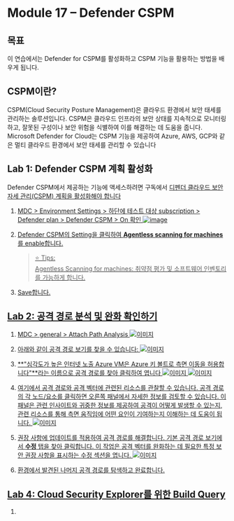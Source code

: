 # Module 17 – Defender CSPM  

## 목표
이 연습에서는 Defender for CSPM를 활성화하고 CSPM 기능을 활용하는 방법을 배우게 됩니다.

## CSPM이란? 
CSPM(Cloud Security Posture Management)은 클라우드 환경에서 보안 태세를 관리하는 솔루션입니다. CSPM은 클라우드 인프라의 보안 상태를 지속적으로 모니터링하고, 잘못된 구성이나 보안 위험을 식별하여 이를 해결하는 데 도움을 줍니다. Microsoft Defender for Cloud는 CSPM 기능을 제공하여 Azure, AWS, GCP와 같은 멀티 클라우드 환경에서 보안 태세를 관리할 수 있습니다

## Lab 1: Defender CSPM 계획 활성화
Defender CSPM에서 제공하는 기능에 액세스하려면 구독에서 <a href="https://learn.microsoft.com/en-us/azure/defender-for-cloud/enable-enhanced-security ">디펜더 클라우드 보안 자세 관리(CSPM) 계획을 활성화해야 합니다

1. MDC > Environment Settings > 하단에 테스트 대상 subscription > Defender plan > Defender CSPM > On 확인
   ![image](https://github.com/user-attachments/assets/4b644216-ae1d-4d2c-ab6b-c8391a03b747)

2. Defender CSPM의 Setting을 클릭하여 **Agentless scanning for machines**를 enable합니다.
   > ⭐ Tips: <br>
   > Agentless Scanning for machines: 취약점 평가 및 소프트웨어 인벤토리를 가능하게 합니다.

3. Save합니다.


## Lab 2: 공격 경로 분석 및 완화 확인하기 

1. MDC > general > Attach Path Analysis
   ![이미지](../이미지/모듈17Img01.png?raw=true)

2. 아래와 같이 공격 경로 보기를 찾을 수 있습니다:
   ![이미지](../이미지/모듈17Img02.png?raw=true)
 
3. **"심각도가 높은 인터넷 노출 Azure VM은 Azure 키 볼트로 측면 이동을 허용합니다"**라는 이름으로 공격 경로를 찾아 클릭하여 엽니다
   ![이미지](../이미지/모듈17Img03.png?raw=true)
   ![이미지](../이미지/모듈17Img04.png?raw=true)
 
4. 여기에서 공격 경로와 공격 벡터에 관련된 리소스를 관찰할 수 있습니다. 공격 경로의 각 노드/요소를 클릭하면 오른쪽 패널에서 자세한 정보를 검토할 수 있습니다. 이 패널은 관련 인사이트와 귀중한 정보를 제공하여 공격이 어떻게 발생할 수 있는지, 관련 리소스를 통해 측면 움직임에 어떤 요인이 기여하는지 이해하는 데 도움이 됩니다.
   ![이미지](../이미지/모듈17Img05.png?raw=true)

5. 권장 사항에 업데이트를 적용하여 공격 경로를 해결합니다. 기본 공격 경로 보기에서 **수정** 탭을 찾아 클릭합니다. 이 작업은 공격 벡터를 완화하는 데 필요한 특정 보안 권장 사항을 표시하는 수정 섹션을 엽니다.
   ![이미지](../이미지/모듈17Img06.png?raw=true)

6. 환경에서 발견된 나머지 공격 경로를 탐색하고 완료합니다.

## Lab 4: Cloud Security Explorer를 위한 Build Query

1. 
